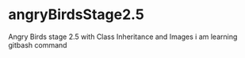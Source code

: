 # angryBirdsStage2.5
Angry Birds stage 2.5 with Class Inheritance and Images
i am learning gitbash command